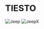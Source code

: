 # TIESTO
![Jeep](https://user-images.githubusercontent.com/38505378/62838425-89d58200-bc99-11e9-9d53-78a544edeb09.png)
![JeepX](https://user-images.githubusercontent.com/38505378/62838426-8a6e1880-bc99-11e9-9eb7-d9fcbe6df39b.png)
